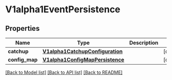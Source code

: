 # V1alpha1EventPersistence

## Properties
Name | Type | Description | Notes
------------ | ------------- | ------------- | -------------
**catchup** | [**V1alpha1CatchupConfiguration**](V1alpha1CatchupConfiguration.md) |  | [optional] 
**config_map** | [**V1alpha1ConfigMapPersistence**](V1alpha1ConfigMapPersistence.md) |  | [optional] 

[[Back to Model list]](../README.md#documentation-for-models) [[Back to API list]](../README.md#documentation-for-api-endpoints) [[Back to README]](../README.md)


